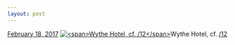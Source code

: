 ```yaml
---
layout: post
---
```


<p>
  <time><a href="/607">February 18, 2017</a></time>
  <a href="/607"><img src="{{ site.assets_url }}/607-480.jpg" srcset="{{ site.assets_url }}/607-240.jpg 240w, {{ site.assets_url }}/607-480.jpg 480w, {{ site.assets_url }}/607-721.jpg 721w, {{ site.assets_url }}/607-961.jpg 961w" sizes="(min-width: 700px) 50vw, calc(100vw - 2rem)" alt="<span>Wythe Hotel, cf. /12</span>" /></a><span>Wythe Hotel, cf. <a href="http://life.aaronjgreenberg.com/12">/12</a></span>
</p>
